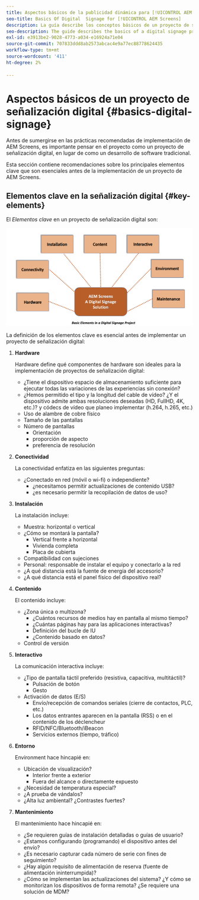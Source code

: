```yaml
---
title: Aspectos básicos de la publicidad dinámica para [!UICONTROL AEM Screens]
seo-title: Basics Of Digital  Signage for [!UICONTROL AEM Screens]
description: La guía describe los conceptos básicos de un proyecto de señalización digital
seo-description: The guide describes the basics of a digital signage project
exl-id: e3913be2-9028-4773-a034-e16924a71e04
source-git-commit: 707833ddd8ab2573abcac4e9a77ec88778624435
workflow-type: tm+mt
source-wordcount: '411'
ht-degree: 2%

---
```


# Aspectos básicos de un proyecto de señalización digital {#basics-digital-signage}

Antes de sumergirse en las prácticas recomendadas de implementación de AEM Screens, es importante pensar en el proyecto como un proyecto de señalización digital, en lugar de como un desarrollo de software tradicional.

Esta sección contiene recomendaciones sobre los principales elementos clave que son esenciales antes de la implementación de un proyecto de AEM Screens.

## Elementos clave en la señalización digital {#key-elements}

El *Elementos clave* en un proyecto de señalización digital son:

![](/help/assets/Elements-Revised.png)

La definición de los elementos clave es esencial antes de implementar un proyecto de señalización digital:

1. **Hardware**

   Hardware define qué componentes de hardware son ideales para la implementación de proyectos de señalización digital:
   * ¿Tiene el dispositivo espacio de almacenamiento suficiente para ejecutar todas las variaciones de las experiencias sin conexión?
   * ¿Hemos permitido el tipo y la longitud del cable de vídeo? ¿Y el dispositivo admite ambas resoluciones deseadas (HD, FullHD, 4K, etc.)? y códecs de vídeo que planeo implementar (h.264, h.265, etc.)
   * Uso de alambre de cobre físico
   * Tamaño de las pantallas
   * Número de pantallas
      * Orientación
      * proporción de aspecto
      * preferencia de resolución

1. **Conectividad**

   La conectividad enfatiza en las siguientes preguntas:
   * ¿Conectado en red (móvil o wi-fi) o independiente?
      * ¿necesitamos permitir actualizaciones de contenido USB?
      * ¿es necesario permitir la recopilación de datos de uso?

1. **Instalación**

   La instalación incluye:
   * Muestra: horizontal o vertical
   * ¿Cómo se montará la pantalla?
      * Vertical frente a horizontal
      * Vivienda completa
      * Placa de cubierta
   * Compatibilidad con sujeciones
   * Personal: responsable de instalar el equipo y conectarlo a la red
   * ¿A qué distancia está la fuente de energía del accesorio?
   * ¿A qué distancia está el panel físico del dispositivo real?

1. **Contenido**

   El contenido incluye:
   * ¿Zona única o multizona?
      * ¿Cuántos recursos de medios hay en pantalla al mismo tiempo?
      * ¿Cuántas páginas hay para las aplicaciones interactivas?
      * Definición del bucle de IU
      * ¿Contenido basado en datos?
   * Control de versión

1. **Interactivo**

   La comunicación interactiva incluye:
   * ¿Tipo de pantalla táctil preferido (resistiva, capacitiva, multitáctil)?
      * Pulsación de botón
      * Gesto
   * Activación de datos (E/S)
      * Envío/recepción de comandos seriales (cierre de contactos, PLC, etc.)
      * Los datos entrantes aparecen en la pantalla (RSS) o en el contenido de los déclencheur
      * RFID/NFC/Bluetooth/iBeacon
      * Servicios externos (tiempo, tráfico)

1. **Entorno**

   Environment hace hincapié en:
   * Ubicación de visualización?
      * Interior frente a exterior
      * Fuera del alcance o directamente expuesto
   * ¿Necesidad de temperatura especial?
   * ¿A prueba de vándalos?
   * ¿Alta luz ambiental? ¿Contrastes fuertes?

1. **Mantenimiento**

   El mantenimiento hace hincapié en:

   * ¿Se requieren guías de instalación detalladas o guías de usuario?
   * ¿Estamos configurando (programando) el dispositivo antes del envío?
   * ¿Es necesario capturar cada número de serie con fines de seguimiento?
   * ¿Hay algún requisito de alimentación de reserva (fuente de alimentación ininterrumpida)?
   * ¿Cómo se implementan las actualizaciones del sistema? ¿Y cómo se monitorizan los dispositivos de forma remota? ¿Se requiere una solución de MDM?
